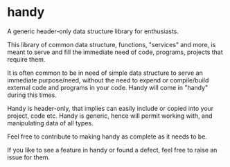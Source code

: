 # handy

A generic header-only data structure library for enthusiasts.

This library of common data structure, functions, "services" and more, is meant to serve and fill the immediate need of code, programs, projects that require them.

It is often common to be in need of simple data structure to serve an immediate purpose/need, without the need to expend or compile/build external code and programs in your code. Handy will come in "handy" during this times.

Handy is header-only, that implies can easily include or copied into your project, code etc. Handy is generic, hence will permit working with, and manipulating data of all types.

Feel free to contribute to making handy as complete as it needs to be.

If you like to see a feature in handy or found a defect, feel free to raise an issue for them.